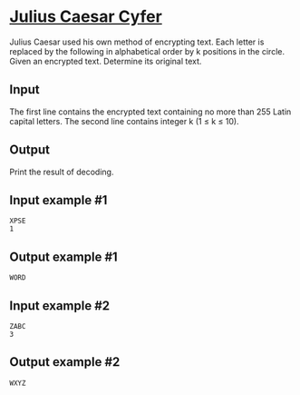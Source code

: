 # [Julius Caesar Cyfer](https://www.e-olymp.com/en/problems/2164)
Julius Caesar used his own method of encrypting text. Each letter is replaced by the following in alphabetical order by k positions in the circle. Given an encrypted text. Determine its original text.

## Input
The first line contains the encrypted text containing no more than 255 Latin capital letters. The second line contains integer k (1 ≤ k ≤ 10).

## Output
Print the result of decoding.

## Input example #1
```
XPSE
1
```

## Output example #1
```
WORD
```

## Input example #2
```
ZABC
3
```

## Output example #2
```
WXYZ
```

